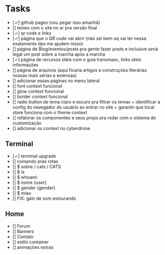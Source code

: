 # Tasks

- [✓] github pages (vou pegar isso amanhã)
- [] testes com o site no ar pra versão final
- [✓] qr code e links
- [✓] página que o QR code vai abrir (não sei bem oq vai ter nessa exatamente dps me ajudem nisso)
- [] página de Blog/eventos/posts pra gente fazer posts e inclusive seria legal um post sobre a marcha após a marcha
- [✓] página de recursos úteis com o guia transmasc, links úteis informações
- [] página de arquivos (aqui ficaria artigos e construções literárias nossas mais sérias e extensas)
- [] adicionar essas páginas no menu lateral
- [] font context funcional
- [] glow context funcional
- [] border context funcional
- [] radio button de tema claro e escuro pra filtrar os temas + identificar a config do navegador do usuário ao entrar no site + garantir que local store funciona com o theme context
- [] refatorar os componentes e seus props pra rodar com o sistema de customização
- [] adicionar os context no cyberdrone

## Terminal

- [✓] terminal upgrade
- [] comando pras rotas
- [] $ sobre / cats / CATS
- [] $ ls
- [] $ whoami
- [] $ nome {user}
- [] $ gender {gender}
- [] $ miau
- [] FIX: gain de som estourando

## Home

- [] Forum
- [] Banners
- [] Contato
- [] estilo container
- [] animações extras


